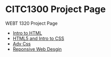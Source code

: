 # CITC1300 Project Page 

WEBT 1320 Project Page



<ul>
<li><a href="intro_to_html/index.html" target="_blank">Intro to HTML</a></li>
<li><a href="html5_intro_to_css/index.html" target="_blank">HTML5 and Intro to CSS</a></li>
<li><a href="adv_css/fun facts.html" target="_blank">Adv Css</a></li>
<li><a href="responsive/Histroy.html" target="_blank">Reponsive Web Desgin</a></li>







